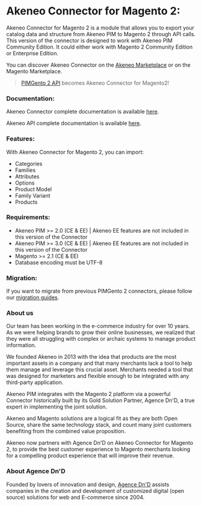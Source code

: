 # Akeneo Connector for Magento 2:

Akeneo Connector for Magento 2 is a module that allows you to export your catalog data and structure from Akeneo PIM to Magento 2 through API calls. This version of the connector is designed to work with Akeneo PIM Community Edition. It could either work with Magento 2 Community Edition or Enterprise Edition.

You can discover Akeneo Connector on the [Akeneo Marketplace](https://marketplace.akeneo.com/extension/akeneo-connector-magento-2-community-edition) or on the Magento Marketplace.

> [PIMGento 2 API](https://github.com/Agence-DnD/PIMGento-2-API) becomes Akeneo Connector for Magento2!

### Documentation:

Akeneo Connector complete documentation is available [here](doc/summary.md).

Akeneo API complete documentation is available [here](https://api.akeneo.com/).

### Features:

With Akeneo Connector for Magento 2, you can import:
* Categories
* Families
* Attributes
* Options
* Product Model
* Family Variant
* Products

### Requirements:

* Akeneo PIM >= 2.0 (CE & EE) | Akeneo EE features are not included in this version of the Connector
* Akeneo PIM >= 3.0 (CE & EE) | Akeneo EE features are not included in this version of the Connector
* Magento >= 2.1 (CE & EE)
* Database encoding must be UTF-8

### Migration:

If you want to migrate from previous PIMGento 2 connectors, please follow our [migration guides](doc/install/migration_guide.md).

### About us

Our team has been working in the e-commerce industry for over 10 years. As we were helping brands to grow their online businesses, we realized that they were all struggling with complex or archaic systems to manage product information.

We founded Akeneo in 2013 with the idea that products are the most important assets in a company and that many merchants lack a tool to help them manage and leverage this crucial asset. Merchants needed a tool that was designed for marketers and flexible enough to be integrated with any third-party application.

Akeneo PIM integrates with the Magento 2 platform via a powerful Connector historically built by its Gold Solution Partner, Agence Dn'D, a true expert in implementing the joint solution.

Akeneo and Magento solutions are a logical fit as they are both Open Source, share the same technology stack, and count many joint customers benefiting from the combined value proposition.

Akeneo now partners with Agence Dn'D on Akeneo Connector for Magento 2, to provide the best customer experience to Magento merchants looking for a compelling product experience that will improve their revenue.

### About Agence Dn'D
Founded by lovers of innovation and design, [Agence Dn'D](https://www.dnd.fr) assists companies in the creation and development of customized digital (open source) solutions for web and E-commerce since 2004.
